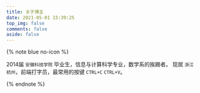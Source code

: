 ```yaml
---
title: 关于博主
date: 2021-05-01 15:39:25
top_img: false
comments: false
aside: false
---
```


{% note blue no-icon %}

2014届 ```安徽科技学院``` 毕业生，信息与计算科学专业，数学系的挨踢者。
现居 ```浙江杭州```，前端打字员，最常用的按键 ```CTRL+C``` ```CTRL+V```。

{% endnote %}

<!-- ![](https://cdn.jsdelivr.net/gh/realwds/cdn@master/img/20201216165804.jpg) -->

<!-- ## 上菜
{% note blue no-icon %}
我是一条酸菜鱼，又酸又菜又多余。
我是一只黄焖鸡，又黄又闷又垃圾。
我是一条土豆丝，又土又逗有屌丝。
我是一个剑齿鲨，又贱又痴又很傻。
我是一份小炒肉，又小又吵又有肉。
我是一碗回锅肉，又灰又裹又多肉。
我是一瓶二锅头，又二又乖又上头。
我是一份香辣鱼，再香再辣也多余。
{% endnote %} -->

<div class="js-pjax" id="mse-video" style="z-index:1"></div>
<script data-pjax src="//sf1-ttcdn-tos.pstatp.com/obj/unpkg/xgplayer/2.9.6/browser/index.js" charset="utf-8"></script>
<script data-pjax src="//sf1-ttcdn-tos.pstatp.com/obj/unpkg/xgplayer-mp4/1.1.8/browser/index.js" charset="utf-8"></script>
<script type="text/javascript">
new Player({
  id: 'mse-video',
  autoplay: false,
  volume: 0.3, //初始音量
  url:'https://cdn.jsdelivr.net/gh/realwds/cdn@master/video/geu.mp4',
  poster: "https://cdn.jsdelivr.net/gh/realwds/cdn@master/img/20201216165804.jpg",
  playsinline: true,
  fluid: true, //流式布局
  danmu: {
    comments: [
      {
        duration: 12000,
        id: '1',
        start: 200,
        txt: '勇敢去做你认为正确的事',
        style: {  //弹幕自定义样式
          color: '#fff',
          fontSize: '20px',
        }
      },
      {
        duration: 12000,
        id: '2',
        start: 300,
        txt: '不要被世俗的流言蜚语所困扰',
        style: {  //弹幕自定义样式
          color: '#fff',
          fontSize: '20px',
        }
      },
      {
        duration: 15000,
        id: '3',
        start: 1500,
        txt: 'realwds’s blog',
        style: {  //弹幕自定义样式
          color: '#fff',
          fontSize: '20px',
        }
      },
      {
        duration: 15000,
        id: '4',
        start: 2000,
        txt: '出淤泥而不染',
        style: {  //弹幕自定义样式
          color: '#fff',
          fontSize: '20px',
        }
      },
      {
        duration: 12000,
        id: '5',
        start: 2800,
        txt: '前面的大佬等等我',
        style: {  //弹幕自定义样式
          color: '#fff',
          fontSize: '20px',
        }
      }
    ],
    area: {
      start: 0,
      end: 1
    }
  }
});
</script>
